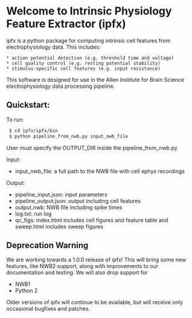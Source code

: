 Welcome to Intrinsic Physiology Feature Extractor (ipfx)
========================================================

ipfx is a python package for computing intrinsic cell features from electrophysiology data.  This includes:

    * action potential detection (e.g. threshold time and voltage)
    * cell quality control (e.g. resting potential stability)
    * stimulus-specific cell features (e.g. input resistance)

This software is designed for use in the Allen Institute for Brain Science electrophysiology data processing pipeline.

## Quickstart:

To run:

```bash
 $ cd ipfx/ipfx/bin
 $ python pipeline_from_nwb.py input_nwb_file
```
User must specify the OUTPUT_DIR inside the pipeline_from_nwb.py

Input:
* input_nwb_file: a full path to the NWB file with cell ephys recordings

Output:

 * pipeline_input.json: input parameters
 * pipeline_output.json: output including cell features
 * output.nwb: NWB file including spike times
 * log.txt: run log
 * qc_figs: index.html includes cell figures and feature table and sweep.html includes sweep figures


Deprecation Warning
-------------------
We are working towards a 1.0.0 release of ipfx! This will bring some new features, like NWB2 support, along with improvements to our documentation and testing. We will also drop support for
- NWB1
- Python 2

Older versions of ipfx will continue to be available, but will receive only occasional bugfixes and patches.

